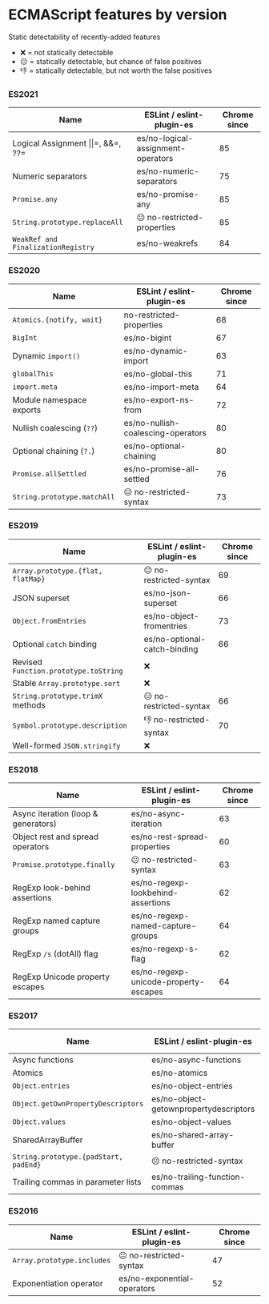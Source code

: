 # ECMAScript features by version

Static detectability of recently-added features

- ❌ = not statically detectable
- 😐 = statically detectable, but chance of false positives
- 👎 = statically detectable, but not worth the false positives

### ES2021

| Name                                 | ESLint / eslint-plugin-es          | Chrome since |
| ------------------------------------ | ---------------------------------- | ------------ |
| Logical Assignment \|\|=, \&\&=, ??= | es/no-logical-assignment-operators | 85           |
| Numeric separators                   | es/no-numeric-separators           | 75           |
| `Promise.any`                        | es/no-promise-any                  | 85           |
| `String.prototype.replaceAll`        | 😐 no-restricted-properties        | 85           |
| `WeakRef and FinalizationRegistry`   | es/no-weakrefs                     | 84           |

### ES2020

| Name                        | ESLint / eslint-plugin-es          | Chrome since |
| --------------------------- | ---------------------------------- | ------------ |
| `Atomics.{notify, wait}`    | no-restricted-properties           | 68           |
| `BigInt`                    | es/no-bigint                       | 67           |
| Dynamic `import()`          | es/no-dynamic-import               | 63           |
| `globalThis`                | es/no-global-this                  | 71           |
| `import.meta`               | es/no-import-meta                  | 64           |
| Module namespace exports    | es/no-export-ns-from               | 72           |
| Nullish coalescing (`??`)   | es/no-nullish-coalescing-operators | 80           |
| Optional chaining (`?.`)    | es/no-optional-chaining            | 80           |
| `Promise.allSettled`        | es/no-promise-all-settled          | 76           |
| `String.prototype.matchAll` | 😐 no-restricted-syntax            | 73           |

### ES2019

| Name                                  | ESLint / eslint-plugin-es    | Chrome since |
| ------------------------------------- | ---------------------------- | ------------ |
| `Array.prototype.{flat, flatMap}`     | 😐 no-restricted-syntax      | 69           |
| JSON superset                         | es/no-json-superset          | 66           |
| `Object.fromEntries`                  | es/no-object-fromentries     | 73           |
| Optional `catch` binding              | es/no-optional-catch-binding | 66           |
| Revised `Function.prototype.toString` | ❌                           |
| Stable `Array.prototype.sort`         | ❌                           |
| `String.prototype.trimX` methods      | 😐 no-restricted-syntax      | 66           |
| `Symbol.prototype.description`        | 👎 no-restricted-syntax      | 70           |
| Well-formed `JSON.stringify`          | ❌                           |

### ES2018

| Name                                | ESLint / eslint-plugin-es             | Chrome since |
| ----------------------------------- | ------------------------------------- | ------------ |
| Async iteration (loop & generators) | es/no-async-iteration                 | 63           |
| Object rest and spread operators    | es/no-rest-spread-properties          | 60           |
| `Promise.prototype.finally`         | 😐 no-restricted-syntax               | 63           |
| RegExp look-behind assertions       | es/no-regexp-lookbehind-assertions    | 62           |
| RegExp named capture groups         | es/no-regexp-named-capture-groups     | 64           |
| RegExp `/s` (dotAll) flag           | es/no-regexp-s-flag                   | 62           |
| RegExp Unicode property escapes     | es/no-regexp-unicode-property-escapes | 64           |

### ES2017

| Name                                  | ESLint / eslint-plugin-es              | Chrome since |
| ------------------------------------- | -------------------------------------- | ------------ |
| Async functions                       | es/no-async-functions                  | 55           |
| Atomics                               | es/no-atomics                          | 68           |
| `Object.entries`                      | es/no-object-entries                   | 54           |
| `Object.getOwnPropertyDescriptors`    | es/no-object-getownpropertydescriptors | 54           |
| `Object.values`                       | es/no-object-values                    | 54           |
| SharedArrayBuffer                     | es/no-shared-array-buffer              | 68           |
| `String.prototype.{padStart, padEnd}` | 😐 no-restricted-syntax                | 57           |
| Trailing commas in parameter lists    | es/no-trailing-function-commas         | 58           |

### ES2016

| Name                       | ESLint / eslint-plugin-es   | Chrome since |
| -------------------------- | --------------------------- | ------------ |
| `Array.prototype.includes` | 😐 no-restricted-syntax     | 47           |
| Exponentiation operator    | es/no-exponential-operators | 52           |
